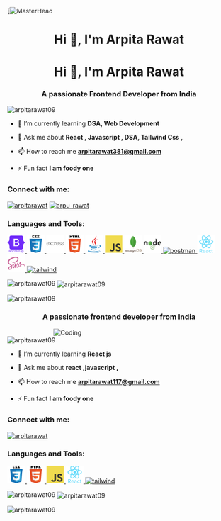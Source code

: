 [![MasterHead](https://encrypted-tbn0.gstatic.com/images?q=tbn:ANd9GcTXfX7QEFTGW2ChG_mn_uw6-vpIHBp94q4KDw&s)

<h1 align="center">Hi 👋, I'm Arpita Rawat</h1><h1 align="center">Hi 👋, I'm Arpita Rawat</h1>
<h3 align="center">A passionate Frontend Developer from India</h3>

<p align="left"> <img src="https://komarev.com/ghpvc/?username=arpitarawat09&label=Profile%20views&color=0e75b6&style=flat" alt="arpitarawat09" /> </p>

- 🌱 I’m currently learning **DSA, Web Development**

- 💬 Ask me about **React , Javascript , DSA, Tailwind Css ,**

- 📫 How to reach me **arpitarawat381@gmail.com**

- ⚡ Fun fact **I am foody one**

<h3 align="left">Connect with me:</h3>
<p align="left">
<a href="https://linkedin.com/in/arpitarawat" target="blank"><img align="center" src="https://raw.githubusercontent.com/rahuldkjain/github-profile-readme-generator/master/src/images/icons/Social/linked-in-alt.svg" alt="arpitarawat" height="30" width="40" /></a>
<a href="https://instagram.com/arpu_rawat" target="blank"><img align="center" src="https://raw.githubusercontent.com/rahuldkjain/github-profile-readme-generator/master/src/images/icons/Social/instagram.svg" alt="arpu_rawat" height="30" width="40" /></a>
</p>

<h3 align="left">Languages and Tools:</h3>
<p align="left"> <a href="https://getbootstrap.com" target="_blank" rel="noreferrer"> <img src="https://raw.githubusercontent.com/devicons/devicon/master/icons/bootstrap/bootstrap-plain-wordmark.svg" alt="bootstrap" width="40" height="40"/> </a> <a href="https://www.w3schools.com/css/" target="_blank" rel="noreferrer"> <img src="https://raw.githubusercontent.com/devicons/devicon/master/icons/css3/css3-original-wordmark.svg" alt="css3" width="40" height="40"/> </a> <a href="https://expressjs.com" target="_blank" rel="noreferrer"> <img src="https://raw.githubusercontent.com/devicons/devicon/master/icons/express/express-original-wordmark.svg" alt="express" width="40" height="40"/> </a> <a href="https://www.w3.org/html/" target="_blank" rel="noreferrer"> <img src="https://raw.githubusercontent.com/devicons/devicon/master/icons/html5/html5-original-wordmark.svg" alt="html5" width="40" height="40"/> </a> <a href="https://www.java.com" target="_blank" rel="noreferrer"> <img src="https://raw.githubusercontent.com/devicons/devicon/master/icons/java/java-original.svg" alt="java" width="40" height="40"/> </a> <a href="https://developer.mozilla.org/en-US/docs/Web/JavaScript" target="_blank" rel="noreferrer"> <img src="https://raw.githubusercontent.com/devicons/devicon/master/icons/javascript/javascript-original.svg" alt="javascript" width="40" height="40"/> </a> <a href="https://www.mongodb.com/" target="_blank" rel="noreferrer"> <img src="https://raw.githubusercontent.com/devicons/devicon/master/icons/mongodb/mongodb-original-wordmark.svg" alt="mongodb" width="40" height="40"/> </a> <a href="https://nodejs.org" target="_blank" rel="noreferrer"> <img src="https://raw.githubusercontent.com/devicons/devicon/master/icons/nodejs/nodejs-original-wordmark.svg" alt="nodejs" width="40" height="40"/> </a> <a href="https://postman.com" target="_blank" rel="noreferrer"> <img src="https://www.vectorlogo.zone/logos/getpostman/getpostman-icon.svg" alt="postman" width="40" height="40"/> </a> <a href="https://reactjs.org/" target="_blank" rel="noreferrer"> <img src="https://raw.githubusercontent.com/devicons/devicon/master/icons/react/react-original-wordmark.svg" alt="react" width="40" height="40"/> </a> <a href="https://sass-lang.com" target="_blank" rel="noreferrer"> <img src="https://raw.githubusercontent.com/devicons/devicon/master/icons/sass/sass-original.svg" alt="sass" width="40" height="40"/> </a> <a href="https://tailwindcss.com/" target="_blank" rel="noreferrer"> <img src="https://www.vectorlogo.zone/logos/tailwindcss/tailwindcss-icon.svg" alt="tailwind" width="40" height="40"/> </a> </p>

<p><img align="left" src="https://github-readme-stats.vercel.app/api/top-langs?username=arpitarawat09&show_icons=true&locale=en&layout=compact" alt="arpitarawat09" /></p>

<p>&nbsp;<img align="center" src="https://github-readme-stats.vercel.app/api?username=arpitarawat09&show_icons=true&locale=en" alt="arpitarawat09" /></p>

<p><img align="center" src="https://github-readme-streak-stats.herokuapp.com/?user=arpitarawat09&" alt="arpitarawat09" /></p>
<h3 align="center">A passionate frontend developer from India</h3>
<img align="right" alt="Coding" width="400" src="https://encrypted-tbn0.gstatic.com/images?q=tbn:ANd9GcTZkZE0FNY8f93Z-EnerLQKcwcs93KwtAu1pA&s">

<p align="left"> <img src="https://komarev.com/ghpvc/?username=arpitarawat09&label=Profile%20views&color=0e75b6&style=flat" alt="arpitarawat09" /> </p>

- 🌱 I’m currently learning **React js**

- 💬 Ask me about **react ,javascript ,**

- 📫 How to reach me **arpitarawat117@gmail.com**

- ⚡ Fun fact **I am foody one**

<h3 align="left">Connect with me:</h3>
<p align="left">
<a href="https://linkedin.com/in/arpitarawat" target="blank"><img align="center" src="https://raw.githubusercontent.com/rahuldkjain/github-profile-readme-generator/master/src/images/icons/Social/linked-in-alt.svg" alt="arpitarawat" height="30" width="40" /></a>
</p>

<h3 align="left">Languages and Tools:</h3>
<p align="left"> <a href="https://www.w3schools.com/css/" target="_blank" rel="noreferrer"> <img src="https://raw.githubusercontent.com/devicons/devicon/master/icons/css3/css3-original-wordmark.svg" alt="css3" width="40" height="40"/> </a> <a href="https://www.w3.org/html/" target="_blank" rel="noreferrer"> <img src="https://raw.githubusercontent.com/devicons/devicon/master/icons/html5/html5-original-wordmark.svg" alt="html5" width="40" height="40"/> </a> <a href="https://developer.mozilla.org/en-US/docs/Web/JavaScript" target="_blank" rel="noreferrer"> <img src="https://raw.githubusercontent.com/devicons/devicon/master/icons/javascript/javascript-original.svg" alt="javascript" width="40" height="40"/> </a> <a href="https://reactjs.org/" target="_blank" rel="noreferrer"> <img src="https://raw.githubusercontent.com/devicons/devicon/master/icons/react/react-original-wordmark.svg" alt="react" width="40" height="40"/> </a> <a href="https://tailwindcss.com/" target="_blank" rel="noreferrer"> <img src="https://www.vectorlogo.zone/logos/tailwindcss/tailwindcss-icon.svg" alt="tailwind" width="40" height="40"/> </a> </p>

<p><img align="left" src="https://github-readme-stats.vercel.app/api/top-langs?username=arpitarawat09&show_icons=true&locale=en&layout=compact" alt="arpitarawat09" /></p>

<p>&nbsp;<img align="center" src="https://github-readme-stats.vercel.app/api?username=arpitarawat09&show_icons=true&locale=en" alt="arpitarawat09" /></p>

<p><img align="center" src="https://github-readme-streak-stats.herokuapp.com/?user=arpitarawat09&" alt="arpitarawat09" /></p>
